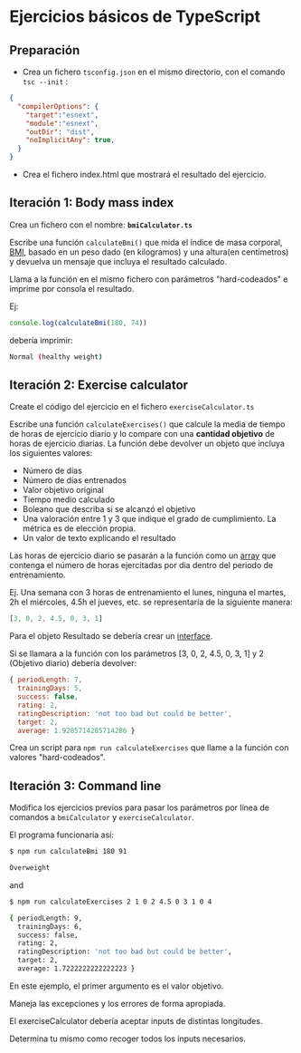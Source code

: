 
# Ejercicios básicos de TypeScript

## Preparación

- Crea un fichero `tsconfig.json` en el mismo directorio, con el comando `tsc --init` :

```json
{
  "compilerOptions": {
    "target":"esnext",
    "module":"esnext",
    "outDir": "dist",
    "noImplicitAny": true,
  }
}
```
- Crea el fichero index.html que mostrará el resultado del ejercicio.
## Iteración 1: Body mass index

Crea un fichero con el nombre: __`bmiCalculator.ts`__

Escribe una función `calculateBmi()` que mida el índice de masa corporal, [BMI](https://en.wikipedia.org/wiki/Body_mass_index), basado en un peso dado (en kilogramos) y una altura(en centímetros) y devuelva un mensaje que incluya el resultado calculado. 

Llama a la función en el mismo fichero con parámetros "hard-codeados" e imprime por consola el resultado.

Ej:
```js
console.log(calculateBmi(180, 74))
```

debería imprimir:

```sh
Normal (healthy weight)
```



## Iteración 2: Exercise calculator

Create el código del ejercicio en el fichero `exerciseCalculator.ts`

Escribe una función `calculateExercises()` que calcule la media de tiempo de horas de ejercicio diario y lo compare con una __cantidad objetivo__ de horas de ejercicio diarias. La función debe devolver un objeto que incluya los siguientes valores:

  - Número de días
  - Número de días entrenados
  - Valor objetivo original
  - Tiempo medio calculado
  - Boleano que describa si se alcanzó el objetivo
  - Una valoración entre 1 y 3 que indique el grado de cumplimiento. La métrica es de elección propia.
  - Un valor de texto explicando el resultado

Las horas de ejercicio diario se pasarán a la función como un [array](https://www.typescriptlang.org/docs/handbook/basic-types.html#array) que contenga el número de horas ejercitadas por dia dentro del periodo de entrenamiento.

Ej. Una semana con 3 horas de entrenamiento el lunes, ninguna el martes, 2h el miércoles, 4.5h el jueves, etc. se representaría de la siguiente manera:

```js
[3, 0, 2, 4.5, 0, 3, 1]
```

Para el objeto Resultado se debería crear un [interface](https://www.typescriptlang.org/docs/handbook/interfaces.html).

Si se llamara a la función con los parámetros [3, 0, 2, 4.5, 0, 3, 1] y 2 (Objetivo diario) debería devolver:

```js
{ periodLength: 7,
  trainingDays: 5,
  success: false,
  rating: 2,
  ratingDescription: 'not too bad but could be better',
  target: 2,
  average: 1.9285714285714286 }
```

Crea un script para `npm run calculateExercises`</i> que llame a la función con valores "hard-codeados".

## Iteración 3: Command line

Modifica los ejercicios previos para pasar los parámetros por línea de comandos a `bmiCalculator` y `exerciseCalculator`.

El programa funcionaría así:

```sh
$ npm run calculateBmi 180 91

Overweight
```

and

```sh
$ npm run calculateExercises 2 1 0 2 4.5 0 3 1 0 4

{ periodLength: 9,
  trainingDays: 6,
  success: false,
  rating: 2,
  ratingDescription: 'not too bad but could be better',
  target: 2,
  average: 1.7222222222222223 }
```

En este ejemplo, el primer argumento es el valor objetivo.

Maneja las excepciones y los errores de forma apropiada.

El exerciseCalculator debería aceptar inputs de distintas longitudes.

Determina tu mismo como recoger todos los inputs necesarios.


